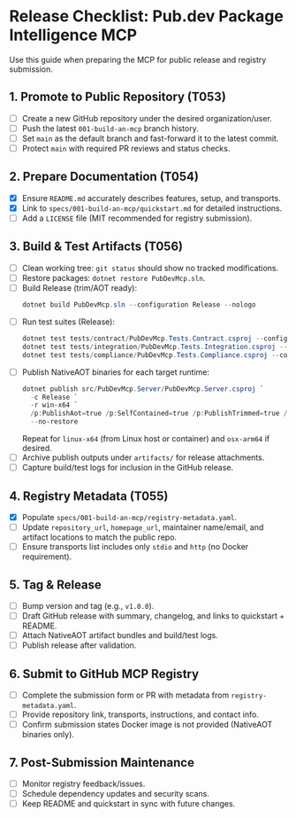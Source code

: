 # Release Checklist: Pub.dev Package Intelligence MCP

Use this guide when preparing the MCP for public release and registry submission.

## 1. Promote to Public Repository (T053)
- [ ] Create a new GitHub repository under the desired organization/user.
- [ ] Push the latest `001-build-an-mcp` branch history.
- [ ] Set `main` as the default branch and fast-forward it to the latest commit.
- [ ] Protect `main` with required PR reviews and status checks.

## 2. Prepare Documentation (T054)
- [x] Ensure `README.md` accurately describes features, setup, and transports.
- [x] Link to `specs/001-build-an-mcp/quickstart.md` for detailed instructions.
- [ ] Add a `LICENSE` file (MIT recommended for registry submission).

## 3. Build & Test Artifacts (T056)
- [ ] Clean working tree: `git status` should show no tracked modifications.
- [ ] Restore packages: `dotnet restore PubDevMcp.sln`.
- [ ] Build Release (trim/AOT ready):
  ```powershell
  dotnet build PubDevMcp.sln --configuration Release --nologo
  ```
- [ ] Run test suites (Release):
  ```powershell
  dotnet test tests/contract/PubDevMcp.Tests.Contract.csproj --configuration Release
  dotnet test tests/integration/PubDevMcp.Tests.Integration.csproj --configuration Release
  dotnet test tests/compliance/PubDevMcp.Tests.Compliance.csproj --configuration Release
  ```
- [ ] Publish NativeAOT binaries for each target runtime:
  ```powershell
  dotnet publish src/PubDevMcp.Server/PubDevMcp.Server.csproj `
    -c Release `
    -r win-x64 `
    /p:PublishAot=true /p:SelfContained=true /p:PublishTrimmed=true /p:InvariantGlobalization=true `
    --no-restore
  ```
  Repeat for `linux-x64` (from Linux host or container) and `osx-arm64` if desired.
- [ ] Archive publish outputs under `artifacts/` for release attachments.
- [ ] Capture build/test logs for inclusion in the GitHub release.

## 4. Registry Metadata (T055)
- [x] Populate `specs/001-build-an-mcp/registry-metadata.yaml`.
- [ ] Update `repository_url`, `homepage_url`, maintainer name/email, and artifact locations to match the public repo.
- [ ] Ensure transports list includes only `stdio` and `http` (no Docker requirement).

## 5. Tag & Release
- [ ] Bump version and tag (e.g., `v1.0.0`).
- [ ] Draft GitHub release with summary, changelog, and links to quickstart + README.
- [ ] Attach NativeAOT artifact bundles and build/test logs.
- [ ] Publish release after validation.

## 6. Submit to GitHub MCP Registry
- [ ] Complete the submission form or PR with metadata from `registry-metadata.yaml`.
- [ ] Provide repository link, transports, instructions, and contact info.
- [ ] Confirm submission states Docker image is not provided (NativeAOT binaries only).

## 7. Post-Submission Maintenance
- [ ] Monitor registry feedback/issues.
- [ ] Schedule dependency updates and security scans.
- [ ] Keep README and quickstart in sync with future changes.
